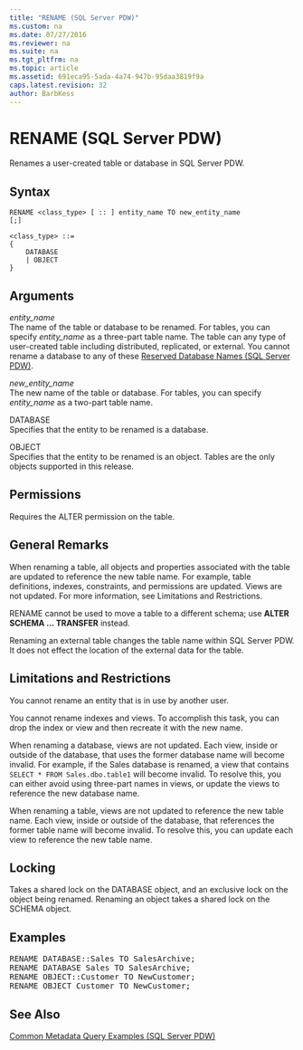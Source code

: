 ```yaml
---
title: "RENAME (SQL Server PDW)"
ms.custom: na
ms.date: 07/27/2016
ms.reviewer: na
ms.suite: na
ms.tgt_pltfrm: na
ms.topic: article
ms.assetid: 691eca95-5ada-4a74-947b-95daa3819f9a
caps.latest.revision: 32
author: BarbKess
---
```

# RENAME (SQL Server PDW)
Renames a user-created table or database in SQL Server PDW.  
  
## Syntax  
  
```  
RENAME <class_type> [ :: ] entity_name TO new_entity_name  
[;]  
  
<class_type> ::=  
{  
    DATABASE  
    | OBJECT  
}  
```  
  
## Arguments  
*entity_name*  
The name of the table or database to be renamed. For tables, you can specify *entity_name* as a three-part table name. The table can any type of user-created table including distributed, replicated, or external. You cannot rename a database to any of these [Reserved Database Names &#40;SQL Server PDW&#41;](../sqlpdw/reserved-database-names-sql-server-pdw.md).  
  
*new_entity_name*  
The new name of the table or database. For tables, you can specify *entity_name* as a two-part table name.  
  
DATABASE  
Specifies that the entity to be renamed is a database.  
  
OBJECT  
Specifies that the entity to be renamed is an object. Tables are the only objects supported in this release.  
  
## Permissions  
Requires the ALTER permission on the table.  
  
## General Remarks  
When renaming a table, all objects and properties associated with the table are updated to reference the new table name. For example, table definitions, indexes, constraints, and permissions are updated. Views are not updated. For more information, see Limitations and Restrictions.  
  
RENAME cannot be used to move a table to a different schema; use **ALTER SCHEMA … TRANSFER** instead.  
  
Renaming an external table changes the table name within SQL Server PDW. It does not effect the location of the external data for the table.  
  
## Limitations and Restrictions  
You cannot rename an entity that is in use by another user.  
  
You cannot rename indexes and views. To accomplish this task, you can drop the index or view and then recreate it with the new name.  
  
When renaming a database, views are not updated. Each view, inside or outside of the database, that uses the former database name will become invalid. For example, if the Sales database is renamed, a view that contains `SELECT * FROM Sales.dbo.table1` will become invalid. To resolve this, you can either avoid using three-part names in views, or update the views to reference the new database name.  
  
When renaming a table, views are not updated to reference the new table name. Each view, inside or outside of the database, that references the former table name will become invalid. To resolve this, you can update each view to reference the new table name.  
  
## Locking  
Takes a shared lock on the DATABASE object, and an exclusive lock on the object being renamed. Renaming an object takes a shared lock on the SCHEMA object.  
  
## Examples  
<pre>RENAME DATABASE::Sales TO SalesArchive;  
RENAME DATABASE Sales TO SalesArchive;  
RENAME OBJECT::Customer TO NewCustomer;  
RENAME OBJECT Customer TO NewCustomer;</pre>  
  
## See Also  
[Common Metadata Query Examples &#40;SQL Server PDW&#41;](../sqlpdw/common-metadata-query-examples-sql-server-pdw.md)  
  
